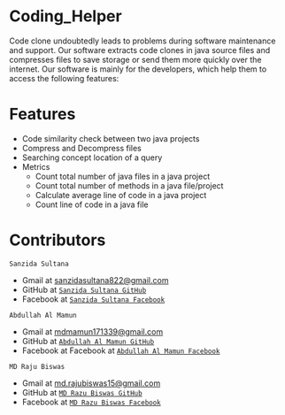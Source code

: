 # Coding_Helper
Code clone undoubtedly leads to problems during software maintenance and support. Our software extracts code clones in java source files and compresses files to save storage or send them more quickly over the internet. Our software is mainly for the developers, which help them to access the following features:

# Features
- Code similarity check between two java projects
- Compress and Decompress files
- Searching concept location of a query
- Metrics
  - Count total number of java files in a java project
  - Count total number of methods in a java file/project
  - Calculate average line of code in a java project
  - Count line of code in a java file
# Contributors
```
Sanzida Sultana
```
  - Gmail at sanzidasultana822@gmail.com
  - GitHub at [`Sanzida Sultana GitHub`](https://github.com/sanzida822)
  - Facebook at [`Sanzida Sultana Facebook`](https://www.facebook.com/sanzida.nitu.353)
```
Abdullah Al Mamun
```
- Gmail at mdmamun171339@gmail.com
- GitHub at [`Abdullah Al Mamun GitHub`](https://github.com/Mamun1999)
- Facebook at  Facebook at [`Abdullah Al Mamun Facebook`](https://www.facebook.com/profile.php?id=100042903110252)
```
MD Raju Biswas
```
- Gmail at md.rajubiswas15@gmail.com
- GitHub at [`MD Razu Biswas GitHub`](https://github.com/raju-2514)
- Facebook at [`MD Razu Biswas Facebook`](https://www.facebook.com/rb.josef)
